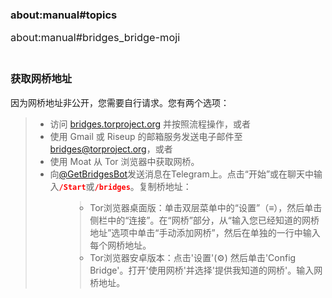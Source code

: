<div>
<h3>
<span style="font-size: 16.38px;">about:manual#topics</span>
</h3>
<div>
<span style="font-size: 16.38px;">about:manual#bridges_bridge-moji</span>
</div>
<div>
<span style="font-size: 16.38px;">
<br>
</span>
</div>
<h3>获取网桥地址</h3>
<p>因为网桥地址非公开，您需要自行请求。您有两个选项：</p>
<blockquote>
<ul>
<li>访问 <a href="https://bridges.torproject.org/" target="_blank">bridges.torproject.org</a> 并按照流程操作，或者</li>
<li>使用 Gmail 或 Riseup 的邮箱服务发送电子邮件至 <a href="mailto:bridges@torproject.org">bridges@torproject.org</a>，或者</li>
<li>使用 Moat 从 Tor 浏览器中获取网桥。</li>
<li>向<a href="https://t.me/GetBridgesBot" target="_blank">@GetBridgesBot</a>发送消息在Telegram上。点击“开始”或在聊天中输入<code><b><font color="#ff0000">/Start</font></b></code>或<code><b><font color="#ff0000">/bridges</font></b></code>。复制桥地址：<ul>
<blockquote>
<li>Tor浏览器桌面版：单击双层菜单中的“设置”（≡），然后单击侧栏中的“连接”。在“网桥”部分，从“输入您已经知道的网桥地址”选项中单击“手动添加网桥”，然后在单独的一行中输入每个网桥地址。</li>
<li>Tor浏览器安卓版本：点击'设置'(⚙️) 然后单击'Config Bridge'。打开'使用网桥'并选择'提供我知道的网桥'。输入网桥地址。</li>
</ul>
</li>
</ul></blockquote></blockquote>
</div>

